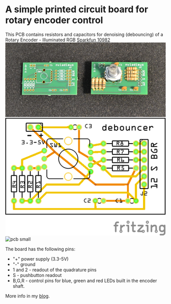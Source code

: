 # A simple printed circuit board for rotary encoder control
This PCB contains resistors and capacitors for denoising (debouncing) of a Rotary Encoder - Illuminated RGB [Sparkfun 10982](https://www.sparkfun.com/products/10982)
 ![pcb photo](/pcb/PCB-manufactured.png)
 ![pcb normal size](/pcb/RotaryEncoderRGB_Sparkfun_debouncing_board_pcb.png)
 ![pcb small](/pcb/RotaryEncoderRGB_Sparkfun_debouncing_board_SMD_footprint_pcb)

The board has the following pins:
* "+" power supply (3.3-5V)
* "-" ground
* 1 and 2 - readout of the quadrature pins
* S - pushbutton readout
* B,G,R - control pins for blue, green and red LEDs built in the encoder shaft.


More info in my [blog](https://high-na.blogspot.com/2017/12/rotaryEncoder.html).
